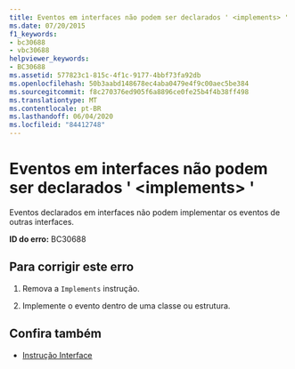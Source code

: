 ```yaml
---
title: Eventos em interfaces não podem ser declarados ' <implements> '
ms.date: 07/20/2015
f1_keywords:
- bc30688
- vbc30688
helpviewer_keywords:
- BC30688
ms.assetid: 577823c1-815c-4f1c-9177-4bbf73fa92db
ms.openlocfilehash: 50b3aabd148678ec4aba0479e4f9c00aec5be384
ms.sourcegitcommit: f8c270376ed905f6a8896ce0fe25b4f4b38ff498
ms.translationtype: MT
ms.contentlocale: pt-BR
ms.lasthandoff: 06/04/2020
ms.locfileid: "84412748"
---
```

# <a name="events-in-interfaces-cannot-be-declared-implements"></a>Eventos em interfaces não podem ser declarados ' \<implements> '
Eventos declarados em interfaces não podem implementar os eventos de outras interfaces.  
  
 **ID do erro:** BC30688  
  
## <a name="to-correct-this-error"></a>Para corrigir este erro  
  
1. Remova a `Implements` instrução.  
  
2. Implemente o evento dentro de uma classe ou estrutura.  
  
## <a name="see-also"></a>Confira também

- [Instrução Interface](../language-reference/statements/interface-statement.md)
